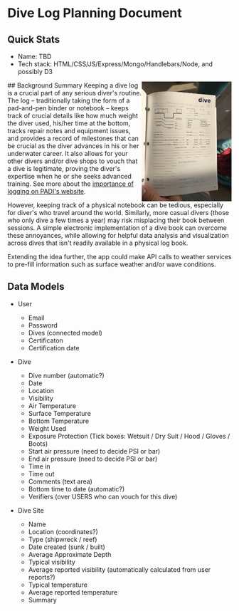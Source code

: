 # Dive Log Planning Document

## Quick Stats
+ Name: TBD
+ Tech stack: HTML/CSS/JS/Express/Mongo/Handlebars/Node, and possibly D3

<img src="dive_log_example.jpeg" width="40%" align="right">
## Background Summary
Keeping a dive log is a crucial part of any serious diver's routine.  The log – traditionally taking the form of a pad-and-pen binder or notebook – keeps track of crucial details like how much weight the diver used, his/her time at the bottom, tracks repair notes and equipment issues, and provides a record of milestones that can be crucial as the diver advances in his or her underwater career.  It also allows for your other divers and/or dive shops to vouch that a dive is legitimate, proving the diver's expertise when he or she seeks advanced training. See more about the <a href="https://www2.padi.com/blog/2015/05/07/why-keeping-a-logbook-will-help-make-you-a-better-diver/">importance of logging on PADI's website</a>.

However, keeping track of a physical notebook can be tedious, especially for diver's who travel around the world.  Similarly, more casual divers (those who only dive a few times a year) may risk misplacing their book between sessions.  A simple electronic implementation of a dive book can overcome these annoyances, while allowing for helpful data analysis and visualization across dives that isn't readily available in a physical log book.  

Extending the idea further, the app could make API calls to weather services to pre-fill information such as surface weather and/or wave conditions.

## Data Models
+ User
  + Email
  + Password
  + Dives (connected model)
  + Certificaton
  + Certification date

+ Dive
  + Dive number (automatic?)
  + Date
  + Location
  + Visibility
  + Air Temperature
  + Surface Temperature
  + Bottom Temperature
  + Weight Used
  + Exposure Protection (Tick boxes: Wetsuit / Dry Suit / Hood / Gloves / Boots)
  + Start air pressure (need to decide PSI or bar)
  + End air pressure (need to decide PSI or bar)
  + Time in
  + Time out
  + Comments (text area)
  + Bottom time to date (automatic?)
  + Verifiers (over USERS who can vouch for this dive)

+ Dive Site
  + Name
  + Location (coordinates?)
  + Type (shipwreck / reef)
  + Date created (sunk / built)
  + Average Approximate Depth
  + Typical visibility
  + Average reported visibility (automatically calculated from user reports?)
  + Typical temperature
  + Average reported temperature
  + Summary
